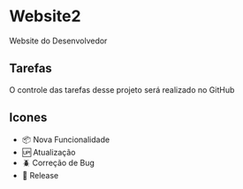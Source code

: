 # Website2
Website do Desenvolvedor

## Tarefas

O controle das tarefas desse projeto será realizado no GitHub

## Icones

- :package: Nova Funcionalidade
- :up: Atualização
- :beetle: Correção de Bug
- :checkered_flag: Release